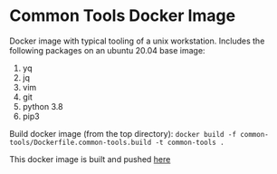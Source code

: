 # Common Tools Docker Image

Docker image with typical tooling of a unix workstation.  Includes the following packages on an ubuntu 20.04 base image:
1. yq
1. jq
1. vim
1. git
1. python 3.8
1. pip3

Build docker image (from the top directory):
 `docker build -f common-tools/Dockerfile.common-tools.build -t common-tools .`

 This docker image is built and pushed [here](https://hub.docker.com/repository/docker/medoror/common-tools)
